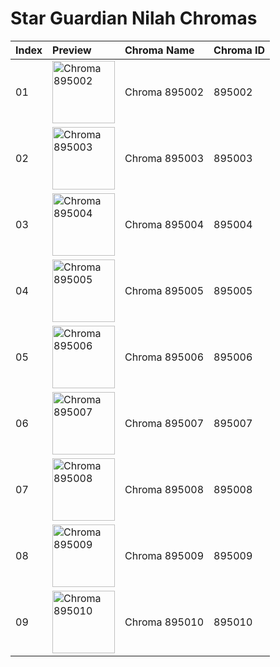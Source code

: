 # Star Guardian Nilah Chromas

| Index | Preview | Chroma Name | Chroma ID |
|:---|:---|:---|:---|
| 01 | <img src='https://raw.communitydragon.org/latest/plugins/rcp-be-lol-game-data/global/default/v1/champion-chroma-images/895/895002.png' alt='Chroma 895002' width='100'> | Chroma 895002 | 895002 |
| 02 | <img src='https://raw.communitydragon.org/latest/plugins/rcp-be-lol-game-data/global/default/v1/champion-chroma-images/895/895003.png' alt='Chroma 895003' width='100'> | Chroma 895003 | 895003 |
| 03 | <img src='https://raw.communitydragon.org/latest/plugins/rcp-be-lol-game-data/global/default/v1/champion-chroma-images/895/895004.png' alt='Chroma 895004' width='100'> | Chroma 895004 | 895004 |
| 04 | <img src='https://raw.communitydragon.org/latest/plugins/rcp-be-lol-game-data/global/default/v1/champion-chroma-images/895/895005.png' alt='Chroma 895005' width='100'> | Chroma 895005 | 895005 |
| 05 | <img src='https://raw.communitydragon.org/latest/plugins/rcp-be-lol-game-data/global/default/v1/champion-chroma-images/895/895006.png' alt='Chroma 895006' width='100'> | Chroma 895006 | 895006 |
| 06 | <img src='https://raw.communitydragon.org/latest/plugins/rcp-be-lol-game-data/global/default/v1/champion-chroma-images/895/895007.png' alt='Chroma 895007' width='100'> | Chroma 895007 | 895007 |
| 07 | <img src='https://raw.communitydragon.org/latest/plugins/rcp-be-lol-game-data/global/default/v1/champion-chroma-images/895/895008.png' alt='Chroma 895008' width='100'> | Chroma 895008 | 895008 |
| 08 | <img src='https://raw.communitydragon.org/latest/plugins/rcp-be-lol-game-data/global/default/v1/champion-chroma-images/895/895009.png' alt='Chroma 895009' width='100'> | Chroma 895009 | 895009 |
| 09 | <img src='https://raw.communitydragon.org/latest/plugins/rcp-be-lol-game-data/global/default/v1/champion-chroma-images/895/895010.png' alt='Chroma 895010' width='100'> | Chroma 895010 | 895010 |
